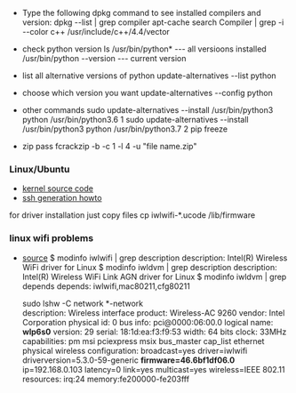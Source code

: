 - Type the following dpkg command to see installed compilers and version:
dpkg --list | grep compiler
apt-cache search Compiler | grep -i --color c++
/usr/include/c++/4.4/vector

- check python version
ls /usr/bin/python* --- all versioons installed
/usr/bin/python --version --- current version

- list all alternative versions of python
update-alternatives --list python

- choose which version you want
update-alternatives --config python

- other commands
sudo update-alternatives --install /usr/bin/python3 python /usr/bin/python3.6 1
sudo update-alternatives --install /usr/bin/python3 python /usr/bin/python3.7 2
pip freeze 


- zip pass
fcrackzip -b -c 1 -l 4 -u "file name.zip"

### Linux/Ubuntu
- [kernel source code](https://elixir.bootlin.com/linux/v3.14/source/include/linux/syscalls.h#L175)
- [ssh generation howto](https://www.ssh.com/ssh/keygen/)


for driver installation just copy files
cp iwlwifi-*.ucode /lib/firmware

### linux wifi problems
- [source](https://askubuntu.com/questions/618283/is-iwlwifi-or-iwldvm-or-wext-the-wireless-driver)
	$ modinfo iwlwifi | grep description
	description:    Intel(R) Wireless WiFi driver for Linux
	$ modinfo iwldvm | grep description
	description:    Intel(R) Wireless WiFi Link AGN driver for Linux
	$ modinfo iwldvm | grep depends
	depends:        iwlwifi,mac80211,cfg80211



	sudo lshw -C network
	*-network                 
       description: Wireless interface
       product: Wireless-AC 9260
       vendor: Intel Corporation
       physical id: 0
       bus info: pci@0000:06:00.0
       logical name: **wlp6s0**
       version: 29
       serial: 18:1d:ea:f3:f9:53
       width: 64 bits
       clock: 33MHz
       capabilities: pm msi pciexpress msix bus_master cap_list ethernet physical wireless
       configuration: broadcast=yes driver=iwlwifi driverversion=5.3.0-59-generic **firmware=46.6bf1df06.0** ip=192.168.0.103 latency=0 link=yes multicast=yes wireless=IEEE 802.11
       resources: irq:24 memory:fe200000-fe203fff
